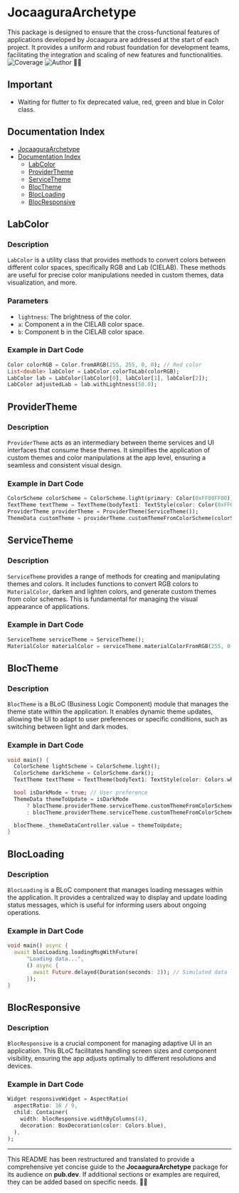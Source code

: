 # JocaaguraArchetype

This package is designed to ensure that the cross-functional features of applications developed by Jocaagura are addressed at the start of each project. It provides a uniform and robust foundation for development teams, facilitating the integration and scaling of new features and functionalities.
![Coverage](https://img.shields.io/badge/coverage-86%25-brightgreen)
![Author](https://img.shields.io/badge/Author-@albertjjimenezp-brightgreen) 🐱‍👤

## Important
- Waiting for flutter to fix deprecated value, red, green and blue in Color class.

## Documentation Index

- [JocaaguraArchetype](#jocaaguraarchetype)
- [Documentation Index](#documentation-index)
  - [LabColor](#labcolor)
  - [ProviderTheme](#providertheme)
  - [ServiceTheme](#servicetheme)
  - [BlocTheme](#bloctheme)
  - [BlocLoading](#blocloading)
  - [BlocResponsive](#blocresponsive)


## LabColor

### Description
`LabColor` is a utility class that provides methods to convert colors between different color spaces, specifically RGB and Lab (CIELAB). These methods are useful for precise color manipulations needed in custom themes, data visualization, and more.

### Parameters
- `lightness`: The brightness of the color.
- `a`: Component a in the CIELAB color space.
- `b`: Component b in the CIELAB color space.

### Example in Dart Code
```dart
Color colorRGB = Color.fromARGB(255, 255, 0, 0); // Red color
List<double> labColor = LabColor.colorToLab(colorRGB);
LabColor lab = LabColor(labColor[0], labColor[1], labColor[2]);
LabColor adjustedLab = lab.withLightness(50.0);
```

## ProviderTheme

### Description
`ProviderTheme` acts as an intermediary between theme services and UI interfaces that consume these themes. It simplifies the application of custom themes and color manipulations at the app level, ensuring a seamless and consistent visual design.

### Example in Dart Code
```dart
ColorScheme colorScheme = ColorScheme.light(primary: Color(0xFF00FF00));
TextTheme textTheme = TextTheme(bodyText1: TextStyle(color: Color(0xFF000000)));
ProviderTheme providerTheme = ProviderTheme(ServiceTheme());
ThemeData customTheme = providerTheme.customThemeFromColorScheme(colorScheme, textTheme);
```

## ServiceTheme

### Description
`ServiceTheme` provides a range of methods for creating and manipulating themes and colors. It includes functions to convert RGB colors to `MaterialColor`, darken and lighten colors, and generate custom themes from color schemes. This is fundamental for managing the visual appearance of applications.

### Example in Dart Code
```dart
ServiceTheme serviceTheme = ServiceTheme();
MaterialColor materialColor = serviceTheme.materialColorFromRGB(255, 0, 0); // Red color
```

## BlocTheme

### Description
`BlocTheme` is a BLoC (Business Logic Component) module that manages the theme state within the application. It enables dynamic theme updates, allowing the UI to adapt to user preferences or specific conditions, such as switching between light and dark modes.

### Example in Dart Code
```dart
void main() {
  ColorScheme lightScheme = ColorScheme.light();
  ColorScheme darkScheme = ColorScheme.dark();
  TextTheme textTheme = TextTheme(bodyText1: TextStyle(color: Colors.white));

  bool isDarkMode = true; // User preference
  ThemeData themeToUpdate = isDarkMode
      ? blocTheme.providerTheme.serviceTheme.customThemeFromColorScheme(darkScheme, textTheme, true)
      : blocTheme.providerTheme.serviceTheme.customThemeFromColorScheme(lightScheme, textTheme, false);

  blocTheme._themeDataController.value = themeToUpdate;
}
```

## BlocLoading

### Description
`BlocLoading` is a BLoC component that manages loading messages within the application. It provides a centralized way to display and update loading status messages, which is useful for informing users about ongoing operations.

### Example in Dart Code
```dart
void main() async {
  await blocLoading.loadingMsgWithFuture(
      "Loading data...",
      () async {
        await Future.delayed(Duration(seconds: 2)); // Simulated data loading operation
      });
}
```

## BlocResponsive

### Description
`BlocResponsive` is a crucial component for managing adaptive UI in an application. This BLoC facilitates handling screen sizes and component visibility, ensuring the app adjusts optimally to different resolutions and devices.

### Example in Dart Code
```dart
Widget responsiveWidget = AspectRatio(
  aspectRatio: 16 / 9,
  child: Container(
    width: blocResponsive.widthByColumns(4),
    decoration: BoxDecoration(color: Colors.blue),
  ),
);
```

---

This README has been restructured and translated to provide a comprehensive yet concise guide to the **JocaaguraArchetype** package for its audience on **pub.dev**.
If additional sections or examples are required, they can be added based on specific needs. 🐱‍👤
